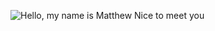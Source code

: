 ![Hello, my name is Matthew  Nice to meet you](https://github.com/aparthakur6/aparthakur6/assets/145531951/8a159aa6-3892-42cc-9bac-892046428085)
